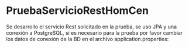 # PruebaServicioRestHomCen
Se desarrollo el servicio Rest solicitado en la prueba, se uso JPA y una conexión a PostgreSQL, si es necesario para la prueba por favor cambiar los datos de conexión de la BD 
en el archivo application.properties:

